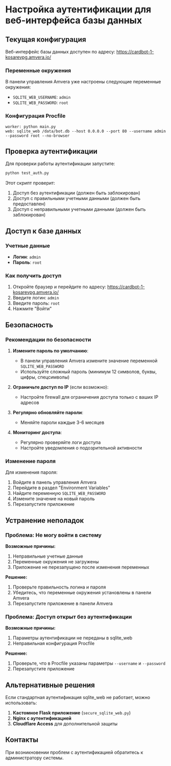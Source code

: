 # Настройка аутентификации для веб-интерфейса базы данных

## Текущая конфигурация

Веб-интерфейс базы данных доступен по адресу: https://cardbot-1-kosarevpg.amvera.io/

### Переменные окружения

В панели управления Amvera уже настроены следующие переменные окружения:

- `SQLITE_WEB_USERNAME`: `admin`
- `SQLITE_WEB_PASSWORD`: `root`

### Конфигурация Procfile

```procfile
worker: python main.py
web: sqlite_web /data/bot.db --host 0.0.0.0 --port 80 --username admin --password root --no-browser
```

## Проверка аутентификации

Для проверки работы аутентификации запустите:

```bash
python test_auth.py
```

Этот скрипт проверит:
1. Доступ без аутентификации (должен быть заблокирован)
2. Доступ с правильными учетными данными (должен быть предоставлен)
3. Доступ с неправильными учетными данными (должен быть заблокирован)

## Доступ к базе данных

### Учетные данные
- **Логин**: `admin`
- **Пароль**: `root`

### Как получить доступ

1. Откройте браузер и перейдите по адресу: https://cardbot-1-kosarevpg.amvera.io/
2. Введите логин: `admin`
3. Введите пароль: `root`
4. Нажмите "Войти"

## Безопасность

### Рекомендации по безопасности

1. **Измените пароль по умолчанию**:
   - В панели управления Amvera измените значение переменной `SQLITE_WEB_PASSWORD`
   - Используйте сложный пароль (минимум 12 символов, буквы, цифры, спецсимволы)

2. **Ограничьте доступ по IP** (если возможно):
   - Настройте firewall для ограничения доступа только с ваших IP адресов

3. **Регулярно обновляйте пароли**:
   - Меняйте пароли каждые 3-6 месяцев

4. **Мониторинг доступа**:
   - Регулярно проверяйте логи доступа
   - Настройте уведомления о подозрительной активности

### Изменение пароля

Для изменения пароля:

1. Войдите в панель управления Amvera
2. Перейдите в раздел "Environment Variables"
3. Найдите переменную `SQLITE_WEB_PASSWORD`
4. Измените значение на новый пароль
5. Перезапустите приложение

## Устранение неполадок

### Проблема: Не могу войти в систему

**Возможные причины:**
1. Неправильные учетные данные
2. Переменные окружения не загружены
3. Приложение не перезапущено после изменения переменных

**Решение:**
1. Проверьте правильность логина и пароля
2. Убедитесь, что переменные окружения установлены в панели Amvera
3. Перезапустите приложение в панели Amvera

### Проблема: Доступ открыт без аутентификации

**Возможные причины:**
1. Параметры аутентификации не переданы в sqlite_web
2. Неправильная конфигурация Procfile

**Решение:**
1. Проверьте, что в Procfile указаны параметры `--username` и `--password`
2. Перезапустите приложение

## Альтернативные решения

Если стандартная аутентификация sqlite_web не работает, можно использовать:

1. **Кастомное Flask приложение** (`secure_sqlite_web.py`)
2. **Nginx с аутентификацией**
3. **Cloudflare Access** для дополнительной защиты

## Контакты

При возникновении проблем с аутентификацией обратитесь к администратору системы. 